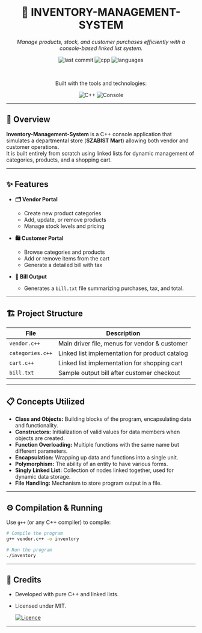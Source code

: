 <div align="center">

# 🛒 INVENTORY-MANAGEMENT-SYSTEM

*Manage products, stock, and customer purchases efficiently with a console-based linked list system.*

![last commit](https://img.shields.io/github/last-commit/Muhammad-Ahmed-Rayyan/Inventory-Management-System)
![cpp](https://img.shields.io/badge/C++-100%25-blue)
![languages](https://img.shields.io/github/languages/count/Muhammad-Ahmed-Rayyan/Inventory-Management-System)

<br>

Built with the tools and technologies:

![C++](https://img.shields.io/badge/C%2B%2B-00599C?logo=c%2B%2B&logoColor=white)
![Console](https://img.shields.io/badge/Console-Application-darkgrey)

</div>

---

## 🚀 Overview

**Inventory-Management-System** is a C++ console application that simulates a departmental store (**SZABIST Mart**) allowing both vendor and customer operations.  
It is built entirely from scratch using linked lists for dynamic management of categories, products, and a shopping cart.

---

## ✨ Features

- **🗂️ Vendor Portal**
  - Create new product categories
  - Add, update, or remove products
  - Manage stock levels and pricing

- **🛍️ Customer Portal**
  - Browse categories and products
  - Add or remove items from the cart
  - Generate a detailed bill with tax

- **📝 Bill Output**
  - Generates a `bill.txt` file summarizing purchases, tax, and total.

---

## 🏗️ Project Structure

| File            | Description                                      |
|-----------------|--------------------------------------------------|
| `vendor.c++`    | Main driver file, menus for vendor & customer    |
| `categories.c++`| Linked list implementation for product catalog   |
| `cart.c++`      | Linked list implementation for shopping cart     |
| `bill.txt`      | Sample output bill after customer checkout       |

---

## 📋 Concepts Utilized

- **Class and Objects:** Building blocks of the program, encapsulating data and functionality.
- **Constructors:** Initialization of valid values for data members when objects are created.
- **Function Overloading:** Multiple functions with the same name but different parameters.
- **Encapsulation:** Wrapping up data and functions into a single unit.
- **Polymorphism:** The ability of an entity to have various forms.
- **Singly Linked List:** Collection of nodes linked together, used for dynamic data storage.
- **File Handling:** Mechanism to store program output in a file.

---

## ⚙️ Compilation & Running

Use `g++` (or any C++ compiler) to compile:

```bash
# Compile the program
g++ vendor.c++ -o inventory

# Run the program
./inventory
```

---

## 📝 Credits

- Developed with pure C++ and linked lists.
- Licensed under MIT.

    [![Licence](https://img.shields.io/github/license/Ileriayo/markdown-badges?style=for-the-badge)](./LICENSE)
---
